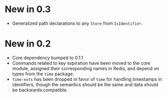 # New in 0.3
- Generalized path declarations to any `Store` from `IsIdentifier`.

# New in 0.2

- Core dependency bumped to 0.1.1
- Commands related to key expiration have been moved to the core module, assigned their corresponding names in Redis, and depend on types from the `time` package.
- `time-exts` has been dropped in favor of `time` for handling timestamps in identifiers, though the semantics should be the same and data should be backwards compatible.

